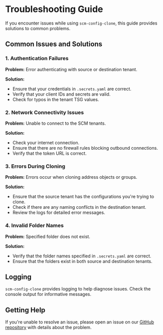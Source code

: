 # Troubleshooting Guide

If you encounter issues while using `scm-config-clone`, this guide provides solutions to common problems.

## Common Issues and Solutions

### 1. Authentication Failures

**Problem:** Error authenticating with source or destination tenant.

**Solution:**

- Ensure that your credentials in `.secrets.yaml` are correct.
- Verify that your client IDs and secrets are valid.
- Check for typos in the tenant TSG values.

### 2. Network Connectivity Issues

**Problem:** Unable to connect to the SCM tenants.

**Solution:**

- Check your internet connection.
- Ensure that there are no firewall rules blocking outbound connections.
- Verify that the token URL is correct.

### 3. Errors During Cloning

**Problem:** Errors occur when cloning address objects or groups.

**Solution:**

- Ensure that the source tenant has the configurations you're trying to clone.
- Check if there are any naming conflicts in the destination tenant.
- Review the logs for detailed error messages.

### 4. Invalid Folder Names

**Problem:** Specified folder does not exist.

**Solution:**

- Verify that the folder names specified in `.secrets.yaml` are correct.
- Ensure that the folders exist in both source and destination tenants.

## Logging

`scm-config-clone` provides logging to help diagnose issues. Check the console output for informative messages.

## Getting Help

If you're unable to resolve an issue, please open an issue on our [GitHub repository](https://github.com/cdot65/scm-config-clone/issues) with details about the problem.
